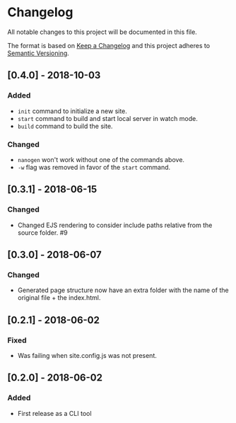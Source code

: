 # Changelog

All notable changes to this project will be documented in this file.

The format is based on [Keep a Changelog](https://keepachangelog.com/en/1.0.0/)
and this project adheres to [Semantic Versioning](https://semver.org/spec/v2.0.0.html).

## [0.4.0] - 2018-10-03
### Added
- `init` command to initialize a new site.
- `start` command to build and start local server in watch mode.
- `build` command to build the site.
### Changed
- `nanogen` won't work without one of the commands above.
- `-w` flag was removed in favor of the `start` command.


## [0.3.1] - 2018-06-15
### Changed
- Changed EJS rendering to consider include paths relative from the source folder. #9

## [0.3.0] - 2018-06-07
### Changed
- Generated page structure now have an extra folder with the name of the original file + the index.html.

## [0.2.1] - 2018-06-02
### Fixed
- Was failing when site.config.js was not present.

## [0.2.0] - 2018-06-02
### Added
- First release as a CLI tool